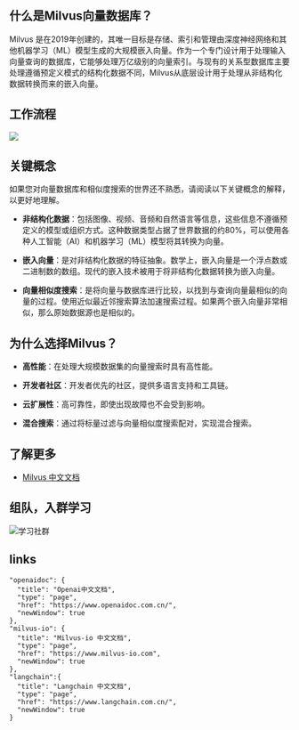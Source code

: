 ## 什么是Milvus向量数据库？

Milvus 是在2019年创建的，其唯一目标是存储、索引和管理由深度神经网络和其他机器学习（ML）模型生成的大规模嵌入向量。作为一个专门设计用于处理输入向量查询的数据库，它能够处理万亿级别的向量索引。与现有的关系型数据库主要处理遵循预定义模式的结构化数据不同，Milvus从底层设计用于处理从非结构化数据转换而来的嵌入向量。

## 工作流程

![](https://milvus.io/static/3b65292e6a7d800168c56ecfd8f7109e/0a251/milvus_workflow.jpg)

## 关键概念

如果您对向量数据库和相似度搜索的世界还不熟悉，请阅读以下关键概念的解释，以更好地理解。

- **非结构化数据**：包括图像、视频、音频和自然语言等信息，这些信息不遵循预定义的模型或组织方式。这种数据类型占据了世界数据的约80%，可以使用各种人工智能（AI）和机器学习（ML）模型将其转换为向量。

- **嵌入向量**：是对非结构化数据的特征抽象。数学上，嵌入向量是一个浮点数或二进制数的数组。现代的嵌入技术被用于将非结构化数据转换为嵌入向量。

- **向量相似度搜索**：是将向量与数据库进行比较，以找到与查询向量最相似的向量的过程。使用近似最近邻搜索算法加速搜索过程。如果两个嵌入向量非常相似，那么原始数据源也是相似的。

## 为什么选择Milvus？

- **高性能**：在处理大规模数据集的向量搜索时具有高性能。
  
- **开发者社区**：开发者优先的社区，提供多语言支持和工具链。
  
- **云扩展性**：高可靠性，即使出现故障也不会受到影响。
  
- **混合搜索**：通过将标量过滤与向量相似度搜索配对，实现混合搜索。

## 了解更多

- [Milvus 中文文档](https://www.milvus-io.com/)


## 组队，入群学习

![学习社群](https://www.aiqbh.com/jiaqun.jpg)

## links

```
"openaidoc": {
  "title": "Openai中文文档",
  "type": "page",
  "href": "https://www.openaidoc.com.cn/",
  "newWindow": true
},
"milvus-io": {
  "title": "Milvus-io 中文文档",
  "type": "page",
  "href": "https://www.milvus-io.com",
  "newWindow": true
},
"langchain":{
  "title": "Langchain 中文文档",
  "type": "page",
  "href": "https://www.langchain.com.cn/",
  "newWindow": true
}
```
